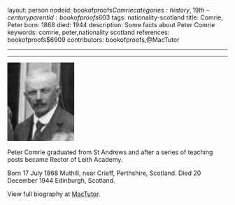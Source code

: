 layout: person
nodeid: bookofproofs$Comrie
categories: history,19th-century
parentid: bookofproofs$603
tags: nationality-scotland
title: Comrie, Peter
born: 1868
died: 1944
description: Some facts about Peter Comrie
keywords: comrie, peter,nationality scotland
references: bookofproofs$6909
contributors: bookofproofs,@MacTutor

---


---

![Comrie.jpg](https://github.com/bookofproofs/bookofproofs.github.io/blob/main/_sources/_assets/images/portraits/Comrie.jpg?raw=true)

Peter Comrie graduated from St Andrews and after a series of teaching posts became Rector of Leith Academy.

Born 17 July 1868 Muthill, near Crieff, Perthshire, Scotland. Died 20 December 1944 Edinburgh, Scotland.


View full biography at [MacTutor](https://mathshistory.st-andrews.ac.uk/Biographies/Comrie/).